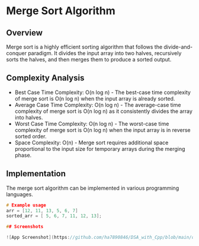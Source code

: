 # Merge Sort Algorithm

## Overview

Merge sort is a highly efficient sorting algorithm that follows the divide-and-conquer paradigm. It divides the input array into two halves, recursively sorts the halves, and then merges them to produce a sorted output.
## Complexity Analysis

- Best Case Time Complexity: O(n log n) - The best-case time complexity of merge sort is O(n log n) when the input array is already sorted.
- Average Case Time Complexity: O(n log n) - The average-case time complexity of merge sort is O(n log n) as it consistently divides the array into halves.
- Worst Case Time Complexity: O(n log n) - The worst-case time complexity of merge sort is O(n log n) when the input array is in reverse sorted order.
- Space Complexity: O(n) - Merge sort requires additional space proportional to the input size for temporary arrays during the merging phase.

## Implementation

The merge sort algorithm can be implemented in various programming languages.

```Cpp
# Example usage
arr = [12, 11, 13, 5, 6, 7]
sorted_arr = [ 5, 6, 7, 11, 12, 13];

## Screenshots

![App Screenshot](https://github.com/ha7890846/DSA_with_Cpp/blob/main/diagram/QuickSort2.png)

